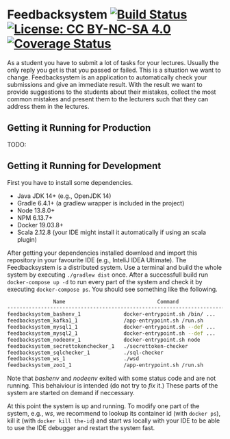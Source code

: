 # Feedbacksystem [![Build Status](https://travis-ci.org/thm-mni-ii/feedbacksystem.svg?branch=master)](https://travis-ci.org/thm-mni-ii/feedbacksystem) [![License: CC BY-NC-SA 4.0](https://img.shields.io/badge/License-CC%20BY--NC--SA%204.0-lightgrey.svg)](https://creativecommons.org/licenses/by-nc-sa/4.0/) [![Coverage Status](https://coveralls.io/repos/github/thm-mni-ii/feedbacksystem/badge.svg?branch=token-expiration)](https://coveralls.io/github/thm-mni-ii/feedbacksystem?branch=token-expiration)

As a student you have to submit a lot of tasks
for your lectures. Usually the only reply you
get is that you passed or failed. This is a situation
we want to change.
Feedbacksystem is an application to automatically check
your submissions and give an immediate result.
With the result we want to provide suggestions
to the students about their mistakes, 
collect the most common mistakes and
present them to the lecturers such that they
can address them in the lectures.

## Getting it Running for Production

TODO: 

## Getting it Running for Development
First you have to install some dependencies.

* Java JDK 14+ (e.g., OpenJDK 14)
* Gradle 6.4.1+ (a gradlew wrapper is included in the project)
* Node 13.8.0+ 
* NPM 6.13.7+
* Docker 19.03.8+
* Scala 2.12.8 (your IDE might install it automatically if using an scala plugin)

After getting your dependencies installed download and import this repository in your favourite IDE (e.g., InteliJ IDEA Ultimate). The Feedbacksystem is a distributed system. Use a terminal and build the whole system by executing `./gradlew dist` once.
After a successfull build run `docker-compose up -d` to run every part of the system and check it by executing `docker-compose ps`. You should see something like the following.

```bash
               Name                              Command                State                          Ports                      
----------------------------------------------------------------------------------------------------------------------------------
feedbacksystem_bashenv_1              docker-entrypoint.sh /bin/ ...   Exit 127                                                   
feedbacksystem_kafka1_1               /app-entrypoint.sh /run.sh       Up         0.0.0.0:29092->29092/tcp, 0.0.0.0:9092->9092/tcp
feedbacksystem_mysql1_1               docker-entrypoint.sh --def ...   Up         0.0.0.0:3308->3306/tcp, 33060/tcp               
feedbacksystem_mysql2_1               docker-entrypoint.sh --def ...   Up         0.0.0.0:3309->3306/tcp, 33060/tcp               
feedbacksystem_nodeenv_1              docker-entrypoint.sh node        Exit 0                                                     
feedbacksystem_secrettokenchecker_1   ./secrettoken-checker            Up         2375/tcp, 2376/tcp                              
feedbacksystem_sqlchecker_1           ./sql-checker                    Up                                                         
feedbacksystem_ws_1                   ./wsd                            Up         0.0.0.0:443->8080/tcp                           
feedbacksystem_zoo1_1                 /app-entrypoint.sh /run.sh       Up         0.0.0.0:2181->2181/tcp, 2888/tcp, 3888/tcp  
```

Note that *bashenv* and *nodeenv* exited with some status code and are not running. This behaiviour is intended (do not try to *fix* it.) These parts of the system are started on demand if neccessary.

At this point the system is up and running. To modify one part of the system, e.g., *ws*, we recommend to lookup its container id (with `docker ps`), kill it (with `docker kill the-id`) and start *ws* locally with your IDE to be able to use the IDE debugger and restart the system fast.
